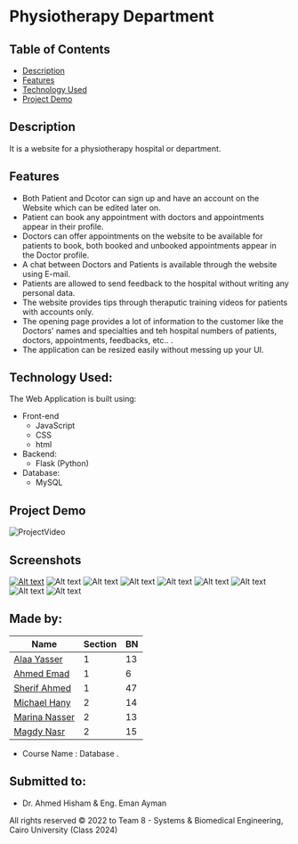 # Physiotherapy Department 

## Table of Contents

- [Description](#description)
- [Features](#features)
- [Technology Used](#technology-used)
- [Project Demo](#project-demo)

## Description 
It is a website for a physiotherapy hospital or department.

## Features 
- Both Patient and Dcotor can sign up and have an account on the Website which can be edited later on.
- Patient can book any appointment with doctors and appointments appear in their profile.
- Doctors can offer appointments on the website to be available for patients to book, both booked and unbooked appointments appear in the Doctor profile.
- A chat between Doctors and Patients is available through the website using E-mail.
- Patients are allowed to send feedback to the hospital without writing any personal data.
- The website provides tips through theraputic training videos for patients with accounts only.
- The opening page provides a lot of information to the customer like the Doctors' names and specialties and teh hospital numbers of patients, doctors, appointments, feedbacks, etc.. .
- The application can be resized easily without messing up your UI.

## Technology Used:
The Web Application is built using:
- Front-end
  - JavaScript
  - CSS
  - html
- Backend:
  - Flask (Python)
- Database:
  - MySQL

## Project Demo
![ProjectVideo](https://drive.google.com/file/d/1ufymm9OYNY8kJBdFSs8TBRGgd0NWmTzN/view?usp=sharing)
## Screenshots
[![Alt text](../Photos/1.png)](https://drive.google.com/drive/u/0/folders/1219CXKylOHBE8dK9vge2M_ITsgvg3385)
![Alt text](../Photos/5.png)
![Alt text](../Photos/2.png)
![Alt text](../Photos/3.png)
![Alt text](../Photos/4.png)
![Alt text](../Photos/Patient%20Message.png)
![Alt text](../Photos/Patient%20Profile.png)
![Alt text](../Photos/Patient%20Tips.png)
![Alt text](../Photos/patient.png)
## Made by:

| Name                           | Section | BN  |
| ------------------------------ | ------- | --- |
| [Alaa Yasser](https://github.com/alaayasser01)        | 1       | 13  |
| [Ahmed Emad](https://github.com/ahmeddemaad)        | 1       | 6  |
| [Sherif Ahmed](https://github.com/Sherif-2001)        | 1       | 47  |
| [Michael Hany](https://github.com/michaelhany510) | 2       | 14   |
| [Marina Nasser](https://github.com/MarinaNasser)    | 2       | 13  |
| [Magdy Nasr](https://github.com/MyProjectsProgress)  | 2       | 15  |

- Course Name : Database .

## Submitted to:

- Dr. Ahmed Hisham & Eng. Eman Ayman

All rights reserved © 2022 to Team 8 - Systems & Biomedical Engineering, Cairo University (Class 2024)

